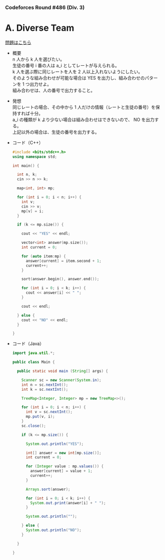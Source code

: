 ### Codeforces Round #486 (Div. 3)

# A. Diverse Team

  [問題はこちら](https://codeforces.com/problemset/problem/988/A)
  
- 概要<br>
  n 人から k 人を選びたい。<br>
  生徒の番号 i 番の人は a_i としてレートが与えられる。<br>
  k 人を選ぶ際に同じレートを人を 2 人以上入れないようにしたい。<br>
  そのような組み合わせが可能な場合は YES を出力し、組み合わせのパターンを 1 つ出力せよ。<br>
  組み合わせは、人の番号で出力すること。
  
  
- 発想<br>
  同じレートの場合、その中から 1 人だけの情報（レートと生徒の番号）を保持すれば十分。<br>
  a_i の種類が k より少ない場合は組み合わせはできないので、 NO を出力する。<br>
  上記以外の場合は、生徒の番号を出力する。<br>
  
  
- コード（C++）

  ```cpp
  #include <bits/stdc++.h>
  using namespace std;

  int main() {

    int n, k;
    cin >> n >> k;

    map<int, int> mp;

    for (int i = 0; i < n; i++) {
      int v;
      cin >> v;
      mp[v] = i;
    }

    if (k <= mp.size()) {

      cout << "YES" << endl;

      vector<int> answer(mp.size());
      int current = 0;

      for (auto item:mp) {
        answer[current] = item.second + 1;
        current++;
      }

      sort(answer.begin(), answer.end());

      for (int i = 0; i < k; i++) {
        cout << answer[i] << " ";
      }

      cout << endl;

    } else {
      cout << "NO" << endl;
    }

  }
  ```
  
- コード（Java）

  ```java
  import java.util.*;

  public class Main {

    public static void main (String[] args) {

      Scanner sc = new Scanner(System.in);
      int n = sc.nextInt();
      int k = sc.nextInt();

      TreeMap<Integer, Integer> mp = new TreeMap<>();

      for (int i = 0; i < n; i++) {
        int v = sc.nextInt();
        mp.put(v, i);
      }
      sc.close();

      if (k <= mp.size()) {

        System.out.println("YES");

        int[] answer = new int[mp.size()];
        int current = 0;

        for (Integer value : mp.values()) {
          answer[current] = value + 1;
          current++;
        }

        Arrays.sort(answer);

        for (int i = 0; i < k; i++) {
          System.out.print(answer[i] + " ");
        }

        System.out.println("");

      } else {
        System.out.println("NO");
      }

    }

  }
  ```
    